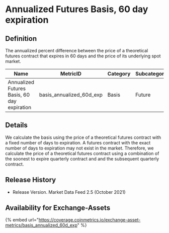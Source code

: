 # Annualized Futures Basis, 60 day expiration

## Definition

The annualized percent difference between the price of a theoretical futures contract that expires in 60 days and the price of its underlying spot market.

| Name                                        | MetricID                    | Category | Subcategory | Type       | Unit          | Frequency |
| ------------------------------------------- | --------------------------- | -------- | ----------- | ---------- | ------------- | --------- |
| Annualized Futures Basis, 60 day expiration | basis\_annualized\_60d\_exp | Basis    | Future      | Percentage | Dimensionless | 1h, 1d    |

## Details

We calculate the basis using the price of a theoretical futures contract with a fixed number of days to expiration. A futures contract with the exact number of days to expiration may not exist in the market. Therefore, we calculate the price of a theoretical futures contract using a combination of the soonest to expire quarterly contract and and the subsequent quarterly contract.&#x20;

## Release History

* Release Version. Market Data Feed 2.5 (October 2021)&#x20;

## Availability for Exchange-Assets

{% embed url="https://coverage.coinmetrics.io/exchange-asset-metrics/basis_annualized_60d_exp" %}
